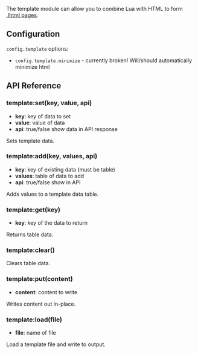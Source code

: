 The template module can allow you to combine Lua with HTML to form [.lhtml pages](/lhtml).

## Configuration

`config.template` options:

+ `config.template.minimize` - currently broken! Will/should automatically minimize html


## API Reference

### template:set(key, value, api)

+ **key**: key of data to set
+ **value**: value of data
+ **api**: true/false show data in API response

Sets template data.


### template:add(key, values, api)

+ **key**: key of existing data (must be table)
+ **values**: table of data to add
+ **api**: true/false show in API

Adds values to a template data table.


### template:get(key)

+ **key**: key of the data to return

Returns table data.


### template:clear()

Clears table data.


### template:put(content)

+ **content**: content to write

Writes content out in-place.


### template:load(file)

+ **file**: name of file

Load a template file and write to output.